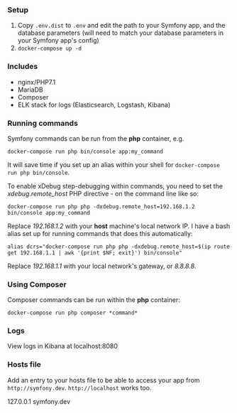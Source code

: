 ### Setup

1. Copy `.env.dist` to `.env` and edit the path to your Symfony app, and the database parameters (will need to match your database parameters in your Symfony app's config)
3. `docker-compose up -d`

### Includes

* nginx/PHP7.1
* MariaDB
* Composer
* ELK stack for logs (Elasticsearch, Logstash, Kibana)

### Running commands

Symfony commands can be run from the **php** container, e.g.

```
docker-compose run php bin/console app:my_command
```

It will save time if you set up an alias within your shell for `docker-compose run php bin/console`.

To enable xDebug step-debugging within commands, you need to set the *xdebug.remote_host* PHP directive - on the command line like so:

```
docker-compose run php php -dxdebug.remote_host=192.168.1.2 bin/console app:my_command
```

Replace *192.168.1.2* with your **host** machine's local network IP. I have a bash alias set up for running commands that does this automatically:

```
alias dcrs="docker-compose run php php -dxdebug.remote_host=$(ip route get 192.168.1.1 | awk '{print $NF; exit}') bin/console"
```

Replace *192.168.1.1* with your local network's gateway, or *8.8.8.8*.

### Using Composer

Composer commands can be run within the **php** container:

`docker-compose run php composer *command*`

### Logs

View logs in Kibana at localhost:8080

### Hosts file

Add an entry to your hosts file to be able to access your app from `http://symfony.dev`. `http://localhost` works too.

127.0.0.1 symfony.dev
